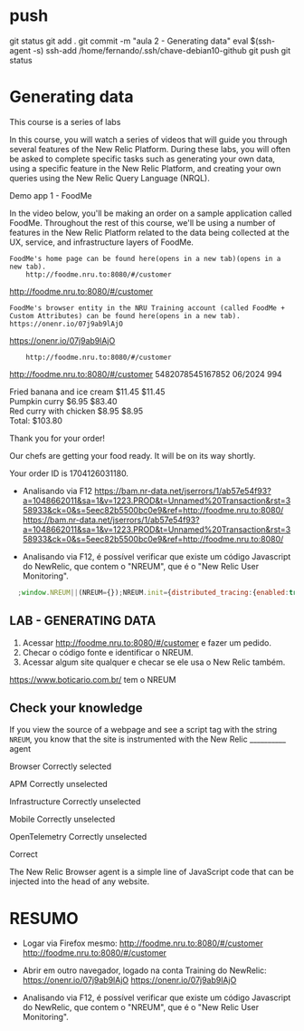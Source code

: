 
# ###################################################################################################################### 
# ###################################################################################################################### 
# ###################################################################################################################### 
#  push

git status
git add .
git commit -m "aula 2 - Generating data"
eval $(ssh-agent -s)
ssh-add /home/fernando/.ssh/chave-debian10-github
git push
git status



# ###################################################################################################################### 
# ###################################################################################################################### 
# ###################################################################################################################### 
# Generating data

This course is a series of labs

In this course, you will watch a series of videos that will guide you through several features of the New Relic Platform. During these labs, you will often be asked to complete specific tasks such as generating your own data, using a specific feature in the New Relic Platform, and creating your own queries using the New Relic Query Language (NRQL). 

Demo app 1 - FoodMe

In the video below, you'll be making an order on a sample application called FoodMe. Throughout the rest of this course, we'll be using a number of features in the New Relic Platform related to the data being collected at the UX, service, and infrastructure layers of FoodMe. 

    FoodMe's home page can be found here(opens in a new tab)(opens in a new tab).
        http://foodme.nru.to:8080/#/customer
<http://foodme.nru.to:8080/#/customer>

    FoodMe's browser entity in the NRU Training account (called FoodMe + Custom Attributes) can be found here(opens in a new tab).
    https://onenr.io/07j9ab9lAjO
<https://onenr.io/07j9ab9lAjO>






        http://foodme.nru.to:8080/#/customer
<http://foodme.nru.to:8080/#/customer>
5482078545167852
06/2024
994

Fried banana and ice cream 	$11.45 	$11.45 	
	Pumpkin curry 	$6.95 	$83.40 	
	Red curry with chicken 	$8.95 	$8.95 	
		Total: 	$103.80 	


Thank you for your order!

Our chefs are getting your food ready. It will be on its way shortly.

Your order ID is 1704126031180.






- Analisando via F12
https://bam.nr-data.net/jserrors/1/ab57e54f93?a=1048662011&sa=1&v=1223.PROD&t=Unnamed%20Transaction&rst=358933&ck=0&s=5eec82b5500bc0e9&ref=http://foodme.nru.to:8080/
https://bam.nr-data.net/jserrors/1/ab57e54f93?a=1048662011&sa=1&v=1223.PROD&t=Unnamed%20Transaction&rst=358933&ck=0&s=5eec82b5500bc0e9&ref=http://foodme.nru.to:8080/


- Analisando via F12, é possível verificar que existe um código Javascript do NewRelic, que contem o "NREUM", que é o "New Relic User Monitoring".

~~~~javascript
  ;window.NREUM||(NREUM={});NREUM.init={distributed_tracing:{enabled:true},privacy:{cookies_enabled:true},ajax:{deny_list:["bam.nr-data.net"]}};
~~~~





## LAB - GENERATING DATA

1. Acessar http://foodme.nru.to:8080/#/customer e fazer um pedido.
2. Checar o código fonte e identificar o NREUM.
3. Acessar algum site qualquer e checar se ele usa o New Relic também.





https://www.boticario.com.br/
tem o NREUM






## Check your knowledge

 If you view the source of a webpage and see a script tag with the string `NREUM`, you know that the site is instrumented with the New Relic __________ agent

Browser
Correctly selected

APM
Correctly unselected

Infrastructure
Correctly unselected

Mobile
Correctly unselected

OpenTelemetry
Correctly unselected

Correct

The New Relic Browser agent is a simple line of JavaScript code that can be injected into the head of any website.



# ###################################################################################################################### 
# ###################################################################################################################### 
# ###################################################################################################################### 
# RESUMO

- Logar via Firefox mesmo:
        http://foodme.nru.to:8080/#/customer
<http://foodme.nru.to:8080/#/customer>

- Abrir em outro navegador, logado na conta Training do NewRelic:
    https://onenr.io/07j9ab9lAjO
<https://onenr.io/07j9ab9lAjO>


- Analisando via F12, é possível verificar que existe um código Javascript do NewRelic, que contem o "NREUM", que é o "New Relic User Monitoring".